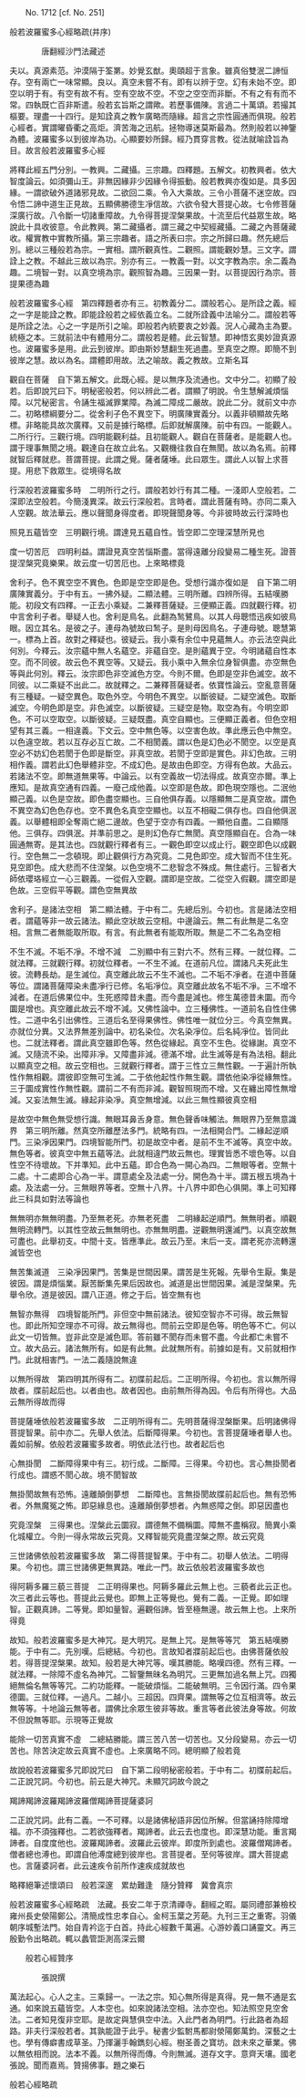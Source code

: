 ﻿　　No. 1712 [cf. No. 251]

般若波羅蜜多心經略疏(并序)

　　　　唐翻經沙門法藏述


夫以。真源素范。沖漠隔于筌罤。妙覺玄猷。奧頤超于言象。雖真俗雙泯二諦恒存。空有兩亡一味常顯。良以。真空未嘗不有。即有以辨于空。幻有未始不空。即空以明于有。有空有故不有。空有空故不空。不空之空空而非斷。不有之有有而不常。四執既亡百非斯遣。般若玄旨斯之謂歟。若歷事備陳。言過二十萬頌。若撮其樞要。理盡一十四行。是知詮真之教乍廣略而隨緣。超言之宗性圓通而俱現。般若心經者。實謂曜昏衢之高炬。濟苦海之迅航。拯物導迷莫斯最為。然則般若以神鑒為體。波羅蜜多以到彼岸為功。心顯要妙所歸。經乃貫穿言教。從法就喻詮旨為目。故言般若波羅蜜多心經

將釋此經五門分別。一教興。二藏攝。三宗趣。四釋題。五解文。初教興者。依大智度論云。如須彌山王。非無因緣非少因緣令得振動。般若教興亦復如是。具多因緣。一謂欲破外道諸邪見故。二欲回二乘。令入大乘故。三令小菩薩不迷空故。四令悟二諦中道生正見故。五顯佛勝德生凈信故。六欲令發大菩提心故。七令修菩薩深廣行故。八令斷一切諸重障故。九令得菩提涅槃果故。十流至后代益眾生故。略說此十具收彼意。令此教興。第二藏攝者。謂三藏之中契經藏攝。二藏之內菩薩藏收。權實教中實教所攝。第三宗趣者。語之所表曰宗。宗之所歸曰趣。然先總后別。總以三種般若為宗。一實相。謂所觀真性。二觀照。謂能觀妙慧。三文字。謂詮上之教。不越此三故以為宗。別亦有三。一教義一對。以文字教為宗。余二義為趣。二境智一對。以真空境為宗。觀照智為趣。三因果一對。以菩提因行為宗。菩提果德為趣

般若波羅蜜多心經　第四釋題者亦有三。初教義分二。謂般若心。是所詮之義。經之一字是能詮之教。即能詮般若之經依義立名。二就所詮義中法喻分二。謂般若等是所詮之法。心之一字是所引之喻。即般若內統要衷之妙義。況人心藏為主為要。統極之本。三就前法中有體用分二。謂般若是體。此云智慧。即神悟玄奧妙證真源也。波羅蜜多是用。此云到彼岸。即由斯妙慧翻生死過盡。至真空之際。即簡不到彼岸之慧。故以為名。謂體即用故。法之喻故。義之教故。立斯名耳

觀自在菩薩　自下第五解文。此既心經。是以無序及流通也。文中分二。初顯了般若。后即說咒曰下。明秘密般若。何以辨此二者。謂顯了明說。令生慧解滅煩惱障。以咒秘密言。令誦生福滅罪業障。為滅二障成二嚴故。說此二分。就前文中亦二。初略標綱要分二。從舍利子色不異空下。明廣陳實義分。以義非頓顯故先略標。非略能具故次廣釋。又前是據行略標。后即就解廣陳。前中有四。一能觀人。二所行行。三觀行境。四明能觀利益。且初能觀人。觀自在菩薩者。是能觀人也。謂于理事無閡之境。觀達自在故立此名。又觀機往救自在無閡。故以為名焉。前釋就智后釋就悲。菩謂菩提。此謂之覺。薩者薩埵。此曰眾生。謂此人以智上求菩提。用悲下救眾生。從境得名故

行深般若波羅蜜多時　二明所行之行。謂般若妙行有其二種。一淺即人空般若。二深即法空般若。今簡淺異深。故云行深般若。言時者。謂此菩薩有時。亦同二乘入人空觀。故法華云。應以聲聞身得度者。即現聲聞身等。今非彼時故云行深時也

照見五蘊皆空　三明觀行境。謂達見五蘊自性。皆空即二空理深慧所見也

度一切苦厄　四明利益。謂證見真空苦惱斯盡。當得遠離分段變易二種生死。證菩提涅槃究竟樂果。故云度一切苦厄也。上來略標竟

舍利子。色不異空空不異色。色即是空空即是色。受想行識亦復如是　自下第二明廣陳實義分。于中有五。一拂外疑。二顯法體。三明所離。四辨所得。五結嘆勝能。初段文有四釋。一正去小乘疑。二兼釋菩薩疑。三便顯正義。四就觀行釋。初中言舍利子者。舉疑人也。舍利是鳥名。此翻為鹙鷺鳥。以其人母聰悟迅疾如彼鳥眼。因立其名。是彼之子。連母為號故曰鹙子。是則母因鳥名。子連母號。聰慧第一。標為上首。故對之釋疑也。彼疑云。我小乘有余位中見蘊無人。亦云法空與此何別。今釋云。汝宗蘊中無人名蘊空。非蘊自空。是則蘊異于空。今明諸蘊自性本空。而不同彼。故云色不異空等。又疑云。我小乘中入無余位身智俱盡。亦空無色等與此何別。釋云。汝宗即色非空滅色方空。今則不爾。色即是空非色滅空。故不同彼。以二乘疑不出此二。故就釋之。二兼釋菩薩疑者。依寶性論云。空亂意菩薩有三種疑。一疑空異色。取色外空。今明色不異空。以斷彼疑。二疑空滅色。取斷滅空。今明色即是空。非色滅空。以斷彼疑。三疑空是物。取空為有。今明空即色。不可以空取空。以斷彼疑。三疑既盡。真空自顯也。三便顯正義者。但色空相望有其三義。一相違義。下文云。空中無色等。以空害色故。準此應云色中無空。以色違空故。若以互存必互亡故。二不相閡義。謂以色是幻色必不閡空。以空是真空必不妨幻色若閡于色即是斷空。非真空故。若閡于空即是實色。非幻色故。三明相作義。謂若此幻色舉體非空。不成幻色。是故由色即空。方得有色故。大品云。若諸法不空。即無道無果等。中論云。以有空義故一切法得成。故真空亦爾。準上應知。是故真空通有四義。一廢己成他義。以空即是色故。即色現空隱也。二泯他顯己義。以色是空故。即色盡空顯也。三自他俱存義。以隱顯無二是真空故。謂色不異空為幻色色存也。空不異色名真空空顯也。以互不相礙二俱存也。四自他俱泯義。以舉體相即全奪兩亡絕二邊故。色望于空亦有四義。一顯他自盡。二自顯隱他。三俱存。四俱泯。并準前思之。是則幻色存亡無閡。真空隱顯自在。合為一味圓通無寄。是其法也。四就觀行釋者有三。一觀色即空以成止行。觀空即色以成觀行。空色無二一念頓現。即止觀俱行方為究竟。二見色即空。成大智而不住生死。見空即色。成大悲而不住涅槃。以色空境不二悲智念不殊成。無住處行。三智者大師依瓔珞經立一心三觀義。一從假入空觀。謂即是空故。二從空入假觀。謂空即是色故。三空假平等觀。謂色空無異故

舍利子。是諸法空相　第二顯法體。于中有二。先總后別。今初也。言是諸法空相者。謂蘊等非一故云諸法。顯此空狀故云空相。中邊論云。無二有此無是二名空相。言無二者無能取所取。有言。有此無者有能取所取。無是二不二名為空相

不生不滅。不垢不凈。不增不減　二別顯中有三對六不。然有三釋。一就位釋。二就法釋。三就觀行釋。初就位釋者。一不生不滅。在道前凡位。謂諸凡夫死此生彼。流轉長劫。是生滅位。真空離此故云不生不滅也。二不垢不凈者。在道中菩薩等位。謂諸菩薩障染未盡凈行已修。名垢凈位。真空離此故名不垢不凈。三不增不減者。在道后佛果位中。生死惑障昔未盡。而今盡是減也。修生萬德昔未圜。而今圜是增也。真空離此故云不增不減。又佛性論中。立三種佛性。一道前名自性住佛性。二道中名引出佛性。三道后名至得果佛性。佛性唯一就位分三。今真空無異。亦就位分異。又法界無差別論中。初名染位。次名染凈位。后名純凈位。皆同此也。二就法釋者。謂此真空雖即色等。然色從緣起。真空不生色。從緣謝。真空不滅。又隨流不染。出障非凈。又障盡非減。德滿不增。此生滅等是有為法相。翻此以顯真空之相。故云空相也。三就觀行釋者。謂于三性立三無性觀。一于遍計所執性作無相觀。謂彼即空無可生滅。二于依他起性作無生觀。謂依他染凈從緣無性。三于圜成實性作無性觀。謂前二不有而非減。觀智照現而不增。又在纏出障性無增減。又妄法無生滅。緣起非染凈。真空無增減。以此三無性顯彼真空相

是故空中無色無受想行識。無眼耳鼻舌身意。無色聲香味觸法。無眼界乃至無意識界　第三明所離。然真空所離歷法多門。統略有四。一法相開合門。二緣起逆順門。三染凈因果門。四境智能所門。初是故空中者。是前不生不滅等。真空中故。無色等者。彼真空中無五蘊等法。此就相違門故云無也。理實皆悉不壞色等。以自性空不待壞故。下并準知。此中五蘊。即合色為一開心為四。二無眼等者。空無十二處。十二處即合心為一半。謂意處全及法處一分。開色為十半。謂五根五境為十處。及法處一分。三無眼界等者。空無十八界。十八界中即色心俱開。準上可知釋此三科具如對法等論也

無無明亦無無明盡。乃至無老死。亦無老死盡　二明緣起逆順門。無無明者。順觀無明流轉門。以其性空故云無無明也。亦無無明盡。逆觀無明還滅門。以真空故無可盡也。此舉初支。中間十支。皆應準此。故云乃至。末后一支。謂老死亦流轉還滅皆空也

無苦集滅道　三染凈因果門。苦集是世間因果。謂苦是生死報。先舉令生厭。集是彼因。謂是煩惱業。厭苦斷集先果后因故也。滅道是出世間因果。滅是涅槃果。先舉令欣。道是彼因。謂八正道。修之于后。皆空無有也

無智亦無得　四境智能所門。非但空中無前諸法。彼知空智亦不可得。故云無智也。即此所知空理亦不可得。故云無得也。問前云空即是色等。明色等不亡。何以此文一切皆無。豈非此空是滅色耶。答前雖不閡存而未嘗不盡。今此都亡未嘗不立。故大品云。諸法無所有。如是有此無。此就無所有。前據如是有。又前就相作門。此就相害門。一法二義隨說無違

以無所得故　第四明其所得有二。初牒前起后。二正明所得。今初也。言以無所得故者。牒前起后也。以者由也。故者因也。由前無所得為因。令后有所得也。大品云無所得故而得

菩提薩埵依般若波羅蜜多故　二正明所得有二。先明菩薩得涅槃斷果。后明諸佛得菩提智果。前中亦二。先舉人依法。后斷障得果。今初也。言菩提薩埵者舉人也。義如前解。依般若波羅蜜多故者。明依此法行也。故者起后也

心無掛閡　二斷障得果中有三。初行成。二斷障。三得果。今初也。言心無掛閡者行成也。謂惑不閡心故。境不閡智故

無掛閡故無有恐怖。遠離顛倒夢想　二斷障也。言無掛閡故牒前起后也。無有恐怖者。外無魔冤之怖。即惡緣息也。遠離顛倒夢想者。內無惑障之倒。即惡因盡也

究竟涅槃　三得果也。涅槃此云圜寂。謂德無不備稱圜。障無不盡稱寂。簡異小乘化城權立。今則一得永常故云究竟。又釋智能究竟盡涅槃之際。故云究竟

三世諸佛依般若波羅蜜多故　第二得菩提智果。于中有二。初舉人依法。二明得果。今初也。謂三世諸佛更無異路。唯此一門。故云依般若波羅蜜多故也

得阿耨多羅三藐三菩提　二正明得果也。阿耨多羅此云無上也。三藐者此云正也。次三者此云等也。菩提此云覺也。即無上正等覺也。覺有二義。一正覺。即如理智。正觀真諦。二等覺。即如量智。遍觀俗諦。皆至極無邊。故云無上也。上來所得竟

故知。般若波羅蜜多是大神咒。是大明咒。是無上咒。是無等等咒　第五結嘆勝能。于中有二。先別嘆。后總結。今初也。言故知者牃前起后也。由佛菩薩依般若。得菩提涅槃果。故知。般若是大神咒等。嘆其勝能。略嘆四德。然有三釋。一就法釋。一除障不虛名為神咒。二智鑒無昧名為明咒。三更無加過名無上咒。四獨絕無倫名無等等咒。二約功能釋。一能破煩惱。二能破無明。三令因行滿。四令果德圜。三就位釋。一過凡。二越小。三超因。四齊果。謂無等之位互相濟等。故云無等等。十地論云無等者。謂佛比余眾生彼非等故。重言等者此彼法身等故。何故不但說無等耶。示現等正覺故

能除一切苦真實不虛　二總結勝能。謂三苦八苦一切苦也。又分段變易。亦云一切苦也。除苦決定故云真實不虛也。上來廣略不同。總明顯了般若竟

故說般若波羅蜜多咒即說咒曰　自下第二段明秘密般若。于中有二。初牒前起后。二正說咒詞。今初也。前云是大神咒。未顯咒詞故今說之

羯諦羯諦波羅羯諦波羅僧羯諦菩提薩婆訶

二正說咒詞。此有二義。一不可釋。以是諸佛秘語非因位所解。但當誦持除障增福。亦不須強釋也。二若欲強釋者。羯諦者。此云去也度也。即深慧功能。重言羯諦者。自度度他也。波羅羯諦者。波羅此云彼岸。即度所到處也。波羅僧羯諦者。僧者總也溥也。即謂自他溥度總到彼岸也。言菩提者。至何等彼岸。謂大菩提處也。言薩婆訶者。此云速疾令前所作速疾成就故也

略釋絕筆述懷頌曰　般若深邃　累劫難逢　隨分贊釋　冀會真宗

般若波羅蜜多心經略疏　法藏。長安二年于京清禪寺。翻經之暇。屬同禮部兼檢校雍州長史滎陽鄭公。清簡成性忠孝自心。金柯玉葉之芳葩。九刊三王之重寄。羽儀朝序城塹法門。始自青衿迄于白首。持此心經數千萬遍。心游妙義口誦靈文。再三殷勤令出略疏。輒以蠡管詎測高深云爾

　　般若心經贊序

　　　　張說撰


萬法起心。心人之主。三乘歸一。一法之宗。知心無所得是真得。見一無不通是玄通。如來說五蘊皆空。人本空也。如來說諸法空相。法亦空也。知法照空見空舍法。二者知見復非空耶。是故定與慧俱空中法。入此門者為明門。行此路者為超路。非夫行深般若者。其孰能證于此乎。秘書少監駙馬都尉滎陽鄭萬鈞。深藝之士也。學有傳癖書成草圣。乃揮灑手翰鐫刻心經。樹圣善之寶坊。啟未來之華業。佛以無依相而說。法本不義。以無所得而傳。今則無滅。道存文字。意齊天壤。國老張說。聞而嘉焉。贊揚佛事。題之樂石

般若心經略疏
